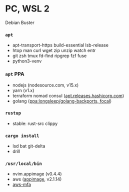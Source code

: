 PC, WSL 2
========
Debian Buster

### `apt`
- apt-transport-https build-essential lsb-release
- htop man curl wget zip unzip watch entr
- git zsh tmux fd-find ripgrep fzf fuse
- python3-venv

### `apt` PPA
- nodejs (nodesource.com, v15.x)
- yarn (v1.x)
- terraform nomad consul ([apt.releases.hashicorp.com](https://www.terraform.io/docs/cli/install/apt.html))
- golang ([ppa:longsleep/golang-backports, focal](https://launchpad.net/~longsleep/+archive/ubuntu/golang-backports))

### `rustup`
- stable: rust-src clippy

### `cargo install`
- lsd bat git-delta
- drill

### `/usr/local/bin`
- nvim.appimage (v0.4.4)
- aws ([appimage](https://github.com/simnalamburt/awscliv2.appimage/), v2.1.14) 
- [aws-mfa](https://github.com/simnalamburt/snippets/blob/fa7c39e01c00e7394edf22f4e9a24fe171969b9b/sh/aws-mfa)
